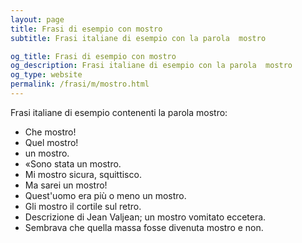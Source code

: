 ```yaml
---
layout: page
title: Frasi di esempio con mostro 
subtitle: Frasi italiane di esempio con la parola  mostro

og_title: Frasi di esempio con mostro 
og_description: Frasi italiane di esempio con la parola  mostro
og_type: website
permalink: /frasi/m/mostro.html
---
```


Frasi italiane di esempio contenenti la parola mostro:


- Che mostro!
- Quel mostro!
- un mostro.
- «Sono stata un mostro.
- Mi mostro sicura, squittisco.
- Ma sarei un mostro!
- Quest'uomo era più o meno un mostro.
- Gli mostro il cortile sul retro.
- Descrizione di Jean Valjean; un mostro vomitato eccetera.
- Sembrava che quella massa fosse divenuta mostro e non.

